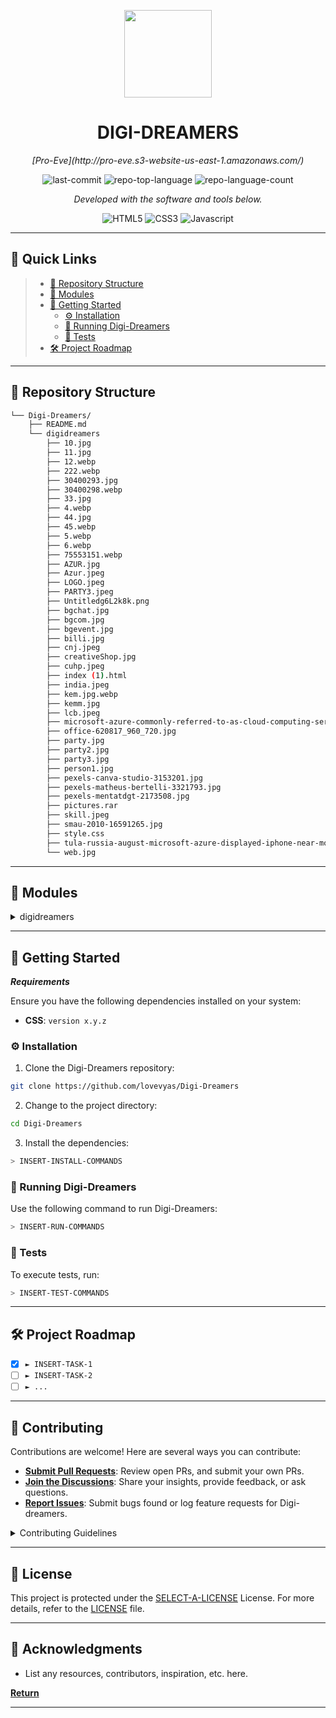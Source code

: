 <p align="center">
  <img src="http://pro-eve.s3-website-us-east-1.amazonaws.com/" width="140" />
</p>
<p align="center">
    <h1 align="center">DIGI-DREAMERS</h1>
</p>
<p align="center">
    <em>[Pro-Eve](http://pro-eve.s3-website-us-east-1.amazonaws.com/)</em>
</p>
<p align="center">
	<img src="https://img.shields.io/github/last-commit/lovevyas/Digi-Dreamers?style=flat&logo=git&logoColor=white&color=0080ff" alt="last-commit">
	<img src="https://img.shields.io/github/languages/top/lovevyas/Digi-Dreamers?style=flat&color=0080ff" alt="repo-top-language">
	<img src="https://img.shields.io/github/languages/count/lovevyas/Digi-Dreamers?style=flat&color=0080ff" alt="repo-language-count">
<p>
<p align="center">
		<em>Developed with the software and tools below.</em>
</p>
<p align="center">
	<img src="https://img.shields.io/badge/HTML5-E34F26?style=for-the-badge&logo=html5&logoColor=white" alt="HTML5">
  <img src="https://img.shields.io/badge/CSS3-1572B6?style=for-the-badge&logo=css3&logoColor=white" alt="CSS3">
  <img src="https://img.shields.io/badge/Javascript-F0DB4F?style=for-the-badge&labelColor=black&logo=javascript&logoColor=F0DB4F" alt="Javascript">
</p>
<hr>

## 🔗 Quick Links


> - [📂 Repository Structure](#-repository-structure)
> - [🧩 Modules](#-modules)
> - [🚀 Getting Started](#-getting-started)
>   - [⚙️ Installation](#️-installation)
>   - [🤖 Running Digi-Dreamers](#-running-Digi-Dreamers)
>   - [🧪 Tests](#-tests)
> - [🛠 Project Roadmap](#-project-roadmap)


---


## 📂 Repository Structure

```sh
└── Digi-Dreamers/
    ├── README.md
    └── digidreamers
        ├── 10.jpg
        ├── 11.jpg
        ├── 12.webp
        ├── 222.webp
        ├── 30400293.jpg
        ├── 30400298.webp
        ├── 33.jpg
        ├── 4.webp
        ├── 44.jpg
        ├── 45.webp
        ├── 5.webp
        ├── 6.webp
        ├── 75553151.webp
        ├── AZUR.jpg
        ├── Azur.jpeg
        ├── LOGO.jpeg
        ├── PARTY3.jpeg
        ├── Untitledg6L2k8k.png
        ├── bgchat.jpg
        ├── bgcom.jpg
        ├── bgevent.jpg
        ├── billi.jpg
        ├── cnj.jpeg
        ├── creativeShop.jpg
        ├── cuhp.jpeg
        ├── index (1).html
        ├── india.jpeg
        ├── kem.jpg.webp
        ├── kemm.jpg
        ├── lcb.jpeg
        ├── microsoft-azure-commonly-referred-to-as-cloud-computing-service-created-building-testing-deploying-managing-205580204.jpg
        ├── office-620817_960_720.jpg
        ├── party.jpg
        ├── party2.jpg
        ├── party3.jpg
        ├── person1.jpg
        ├── pexels-canva-studio-3153201.jpg
        ├── pexels-matheus-bertelli-3321793.jpg
        ├── pexels-mentatdgt-2173508.jpg
        ├── pictures.rar
        ├── skill.jpeg
        ├── smau-2010-16591265.jpg
        ├── style.css
        ├── tula-russia-august-microsoft-azure-displayed-iphone-near-modern-laptop-red-background-tula-russia-august-microsoft-azure-157666716.jpg
        └── web.jpg
```

---

## 🧩 Modules

<details closed><summary>digidreamers</summary>

| File                                                                                                | Summary                                                 |
| ---                                                                                                 | ---                                                     |
| [index (1).html](https://github.com/lovevyas/Digi-Dreamers/blob/master/digidreamers/index (1).html) | HTTP error 401 for prompt `digidreamers/index (1).html` |
| [style.css](https://github.com/lovevyas/Digi-Dreamers/blob/master/digidreamers/style.css)           | HTTP error 401 for prompt `digidreamers/style.css`      |

</details>

---

## 🚀 Getting Started

***Requirements***

Ensure you have the following dependencies installed on your system:

* **CSS**: `version x.y.z`

### ⚙️ Installation

1. Clone the Digi-Dreamers repository:

```sh
git clone https://github.com/lovevyas/Digi-Dreamers
```

2. Change to the project directory:

```sh
cd Digi-Dreamers
```

3. Install the dependencies:

```sh
> INSERT-INSTALL-COMMANDS
```

### 🤖 Running Digi-Dreamers

Use the following command to run Digi-Dreamers:

```sh
> INSERT-RUN-COMMANDS
```

### 🧪 Tests

To execute tests, run:

```sh
> INSERT-TEST-COMMANDS
```

---

## 🛠 Project Roadmap

- [X] `► INSERT-TASK-1`
- [ ] `► INSERT-TASK-2`
- [ ] `► ...`

---

## 🤝 Contributing

Contributions are welcome! Here are several ways you can contribute:

- **[Submit Pull Requests](https://github.com/lovevyas/Digi-Dreamers/blob/main/CONTRIBUTING.md)**: Review open PRs, and submit your own PRs.
- **[Join the Discussions](https://github.com/lovevyas/Digi-Dreamers/discussions)**: Share your insights, provide feedback, or ask questions.
- **[Report Issues](https://github.com/lovevyas/Digi-Dreamers/issues)**: Submit bugs found or log feature requests for Digi-dreamers.

<details closed>
    <summary>Contributing Guidelines</summary>

1. **Fork the Repository**: Start by forking the project repository to your GitHub account.
2. **Clone Locally**: Clone the forked repository to your local machine using a Git client.
   ```sh
   git clone https://github.com/lovevyas/Digi-Dreamers
   ```
3. **Create a New Branch**: Always work on a new branch, giving it a descriptive name.
   ```sh
   git checkout -b new-feature-x
   ```
4. **Make Your Changes**: Develop and test your changes locally.
5. **Commit Your Changes**: Commit with a clear message describing your updates.
   ```sh
   git commit -m 'Implemented new feature x.'
   ```
6. **Push to GitHub**: Push the changes to your forked repository.
   ```sh
   git push origin new-feature-x
   ```
7. **Submit a Pull Request**: Create a PR against the original project repository. Clearly describe the changes and their motivations.

Once your PR is reviewed and approved, it will be merged into the main branch.

</details>

---

## 📄 License

This project is protected under the [SELECT-A-LICENSE](https://choosealicense.com/licenses) License. For more details, refer to the [LICENSE](https://choosealicense.com/licenses/) file.

---

## 👏 Acknowledgments

- List any resources, contributors, inspiration, etc. here.

[**Return**](#-quick-links)

---
